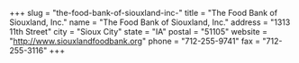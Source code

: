 +++
slug = "the-food-bank-of-siouxland-inc-"
title = "The Food Bank of Siouxland, Inc."
name = "The Food Bank of Siouxland, Inc."
address = "1313  11th Street"
city = "Sioux City"
state = "IA"
postal = "51105"
website = "http://www.siouxlandfoodbank.org"
phone = "712-255-9741"
fax = "712-255-3116"
+++
